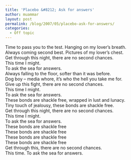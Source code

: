 ```yaml
---
title: 'Placebo &#8212; Ask for answers'
author: muammar
layout: post
permalink: /blog/2007/05/placebo-ask-for-answers/
categories:
  - Off topic
---
```

  
Time to pass you to the test. Hanging on my lover&#8217;s breath.  
Always coming second best. Pictures of my lover&#8217;s chest.  
Get through this night, there are no second chances.  
This time I might.  
To ask the sea for answers.  
Always falling to the floor, softer than it was before.  
Dog boy &#8211; media whore, it&#8217;s who the hell you take me for.  
Give up this fight, there are no second chances.  
This time I might.  
To ask the sea for answers.  
These bonds are shackle free, wrapped in lust and lunacy.  
Tiny touch of jealousy, these bonds are shackle free.  
Get through this night, there are no second chances.  
This time I might.  
To ask the sea for answers.  
These bonds are shackle free  
These bonds are shackle free  
These bonds are shackle free  
These bonds are shackle free  
Get through this, there are no second chances.  
This time. To ask the sea for answers.
